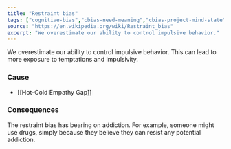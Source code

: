 ```yaml
---
title: "Restraint bias"
tags: ["cognitive-bias","cbias-need-meaning","cbias-project-mind-state"]
source: "https://en.wikipedia.org/wiki/Restraint_bias"
excerpt: "We overestimate our ability to control impulsive behavior."
---
```


We overestimate our ability to control impulsive behavior. This can lead to more exposure to temptations and impulsivity. 

### Cause

- [[Hot-Cold Empathy Gap]]

### Consequences

The restraint bias has bearing on addiction. For example, someone might use drugs, simply because they believe they can resist any potential addiction.
